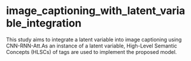 # image_captioning_with_latent_variable_integration
This study aims to integrate a latent variable into image captioning using CNN-RNN-Att.As an instance of a latent variable, High-Level Semantic Concepts (HLSCs) of tags are used to implement the proposed model. 
